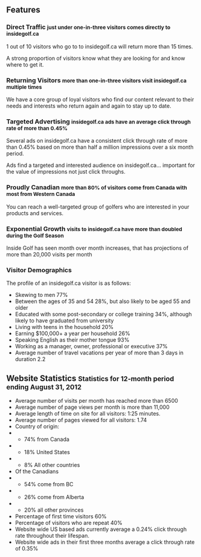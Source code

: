 ## Features


### Direct Traffic <small>just under one-in-three visitors comes directly to insidegolf.ca</small>

1 out of 10 visitors who go to to insidegolf.ca will return more than 15 times.

A strong proportion of visitors know what they are looking for and know where to get it.

### Returning Visitors <small>more than one-in-three visitors visit insidegolf.ca multiple times</small>

We have a core group of loyal visitors who find our content relevant to their needs and interests who return again and again to stay up to date.

### Targeted Advertising <small>insidegolf.ca ads have an average click through rate of more than 0.45%</small>

Several ads on insidegolf.ca have a consistent click through rate of more than 0.45% based on more than half a million impressions over a six month period.

Ads find a targeted and interested audience on insidegolf.ca… important for the value of impressions not just click throughs.

### Proudly Canadian <small>more than 80% of visitors come from Canada with most from Western Canada</small>

You can reach a well-targeted group of golfers who are interested in your products and services.

### Exponential Growth <small>visits to insidegolf.ca have more than doubled during the Golf Season</small>

Inside Golf has seen month over month increases, that has projections of more than 20,000 visits per month


### Visitor Demographics

The profile of an insidegolf.ca visitor is as follows:

+ Skewing to men 77%
+ Between the ages of 35 and 54 28%, but also likely to be aged 55 and older
+ Educated with some post-secondary or college training 34%, although likely to have graduated from university
+ Living with teens in the household 20%
+ Earning $100,000+ a year per household 26%
+ Speaking English as their mother tongue 93%
+ Working as a manager, owner, professional or executive 37%
+ Average number of travel vacations per year of more than 3 days in duration 2.2


## Website Statistics <small>Statistics for 12-month period ending August 31, 2012</small>

+ Average number of visits per month has reached more than 6500
+ Average number of page views per month is more than 11,000
+ Average length of time on site for all visitors: 1:25 minutes.
+ Average number of pages viewed for all visitors: 1.74
+ Country of origin:
+ + 74% from Canada
+ + 18% United States
+ + 8% All other countries
+ Of the Canadians
+ + 54% come from BC
+ + 26% come from Alberta
+ + 20% all other provinces
+ Percentage of first time visitors 60%
+ Percentage of visitors who are repeat 40%
+ Website wide US based ads currently average a 0.24% click through rate throughout their lifespan.
+ Website wide ads in their first three months average a click through rate of 0.35%
